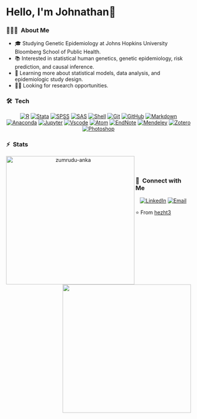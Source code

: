 # Hello, I'm Johnathan👋

<h3> 👨🏻‍💻 &nbsp;About Me </h3>

- 🎓 Studying Genetic Epidemiology at Johns Hopkins University Bloomberg School of Public Health.
- 📚 Interested in statistical human genetics, genetic epidemiology, risk prediction, and causal inference.
- 🌱 Learning more about statistical models, data analysis, and epidemiologic study design.
- 🙋‍♂️ Looking for research opportunities.



<h3> 🛠 &nbsp;Tech</h3>

<p align="center">
<a href="R"><img alt="R" src="https://img.shields.io/badge/-R-333333?style=flat&logo=R&logoColor=276DC3"></a>
<a href="Stata"><img alt="Stata" src="https://img.shields.io/badge/-Stata-333333?style=flat"></a>
<a href="SPSS"><img alt="SPSS" src="https://img.shields.io/badge/-SPSS-333333?style=flat"></a>
<a href="SAS"><img alt="SAS" src="https://img.shields.io/badge/-SAS-333333?style=flat"></a>
<a href="Shell"><img alt="Shell" src="https://img.shields.io/badge/-Shell-333333?style=flat&logo=Windows Terminal&logoColor=276DC3"></a>
<a href="Git"><img alt="Git" src="https://img.shields.io/badge/-Git-333333?style=flat&logo=git"></a>
<a href="GitHub"><img alt="GitHub" src="https://img.shields.io/badge/-GitHub-333333?style=flat&logo=github"></a>
<a href="Markdown"><img alt="Markdown" src="https://img.shields.io/badge/-Markdown-333333?style=flat&logo=markdown"></a>
<a href="Anaconda"><img alt="Anaconda" src="https://img.shields.io/badge/-Anaconda-333333?style=flat&logo=anaconda"></a>
<a href="Jupyter"><img alt="Jupyter" src="https://img.shields.io/badge/-Jupyter-333333?style=flat&logo=jupyter"></a>
<a href="VSCode"><img alt="Vscode" src="https://img.shields.io/badge/-Vscode-333333?style=flat&logo=Visual Studio Code"></a>
<a href="Atom"><img alt="Atom" src="https://img.shields.io/badge/-Atom-333333?style=flat&logo=Atom"></a>
<a href="EndNote"><img alt="EndNote" src="https://img.shields.io/badge/-EndNote-333333?style=flat"></a>
<a href="Mendeley"><img alt="Mendeley" src="https://img.shields.io/badge/-Mendeley-333333?style=flat&logo=Mendeley"></a>
<a href="Zotero"><img alt="Zotero" src="https://img.shields.io/badge/-Zotero-333333?style=flat&logo=Zotero"></a>
<a href="Photoshop"><img alt="Photoshop" src="https://img.shields.io/badge/-Photoshop-333333?style=flat&logo=adobe-photoshop"></a>



<h3> ⚡ &nbsp;Stats</h3>

<p align=center>
  <div align=center>
    <a href="https://github.com/hezht3/github-readme-streak-stats" title="Go to Source">
      <img align="left" width=350 src="https://github-readme-streak-stats.herokuapp.com/?user=hezht3&theme=react&border=61dafb&hide_border=true" alt="zumrudu-anka" />
    </a>
    <a href="https://github.com/anuraghazra/github-readme-stats" title="Go to Source">
      <img align="right" width=350 src="https://github-readme-stats.vercel.app/api?username=hezht3&show_icons=true&count_private=true&theme=react&border_color=61dafb&hide_border=true&include_all_commits=true" />
    </a>
  </div>
</p>

</br></br>

<h3> 👯 &nbsp;Connect with Me </h3>

<p align="center">
<a href="https://www.linkedin.com/in/zhengting-johnathan-he-98206a1a0/"><img alt="LinkedIn" src="https://img.shields.io/badge/LinkedIn-Zhengting%20Johnathan%20He-blue?style=flat-square&logo=linkedin"></a>
<a href="zhe33@jhu.edu"><img alt="Email" src="https://img.shields.io/badge/Email-zhe33@jhu.edu-blue?style=flat-square&logo=gmail"></a>
</p>




⭐️ From [hezht3](https://github.com/hezht3)
